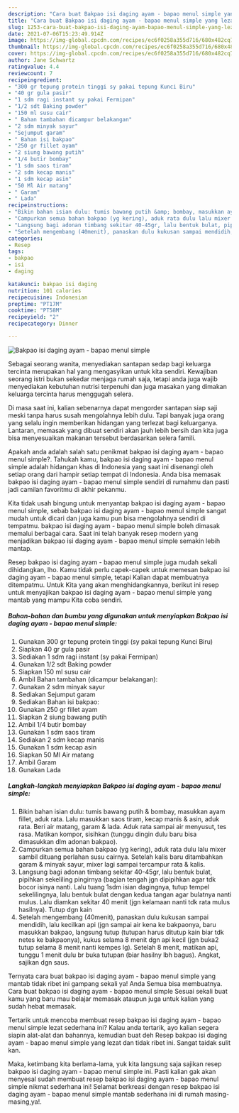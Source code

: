 ```yaml
---
description: "Cara buat Bakpao isi daging ayam - bapao menul simple yang lezat dan Mudah Dibuat"
title: "Cara buat Bakpao isi daging ayam - bapao menul simple yang lezat dan Mudah Dibuat"
slug: 1253-cara-buat-bakpao-isi-daging-ayam-bapao-menul-simple-yang-lezat-dan-mudah-dibuat
date: 2021-07-06T15:23:49.914Z
image: https://img-global.cpcdn.com/recipes/ec6f0258a355d716/680x482cq70/bakpao-isi-daging-ayam-bapao-menul-simple-foto-resep-utama.jpg
thumbnail: https://img-global.cpcdn.com/recipes/ec6f0258a355d716/680x482cq70/bakpao-isi-daging-ayam-bapao-menul-simple-foto-resep-utama.jpg
cover: https://img-global.cpcdn.com/recipes/ec6f0258a355d716/680x482cq70/bakpao-isi-daging-ayam-bapao-menul-simple-foto-resep-utama.jpg
author: Jane Schwartz
ratingvalue: 4.4
reviewcount: 7
recipeingredient:
- "300 gr tepung protein tinggi sy pakai tepung Kunci Biru"
- "40 gr gula pasir"
- "1 sdm ragi instant sy pakai Fermipan"
- "1/2 sdt Baking powder"
- "150 ml susu cair"
- " Bahan tambahan dicampur belakangan"
- "2 sdm minyak sayur"
- "Sejumput garam"
- " Bahan isi bakpao"
- "250 gr fillet ayam"
- "2 siung bawang putih"
- "1/4 butir bombay"
- "1 sdm saos tiram"
- "2 sdm kecap manis"
- "1 sdm kecap asin"
- "50 Ml Air matang"
- " Garam"
- " Lada"
recipeinstructions:
- "Bikin bahan isian dulu: tumis bawang putih &amp; bombay, masukkan ayam fillet, aduk rata. Lalu masukkan saos tiram, kecap manis &amp; asin, aduk rata. Beri air matang, garam &amp; lada. Aduk rata sampai air menyusut, tes rasa. Matikan kompor, sisihkan (tunggu dingin dulu baru bisa dimasukkan dlm adonan bakpao)."
- "Campurkan semua bahan bakpao (yg kering), aduk rata dulu lalu mixer sambil dituang perlahan susu cairnya. Setelah kalis baru ditambahkan garam &amp; minyak sayur, mixer lagi sampai tercampur rata &amp; kalis."
- "Langsung bagi adonan timbang sekitar 40-45gr, lalu bentuk bulat, pipihkan sekeliling pingirnya (bagian tengah jgn dipipihkan agar tdk bocor isinya nanti. Lalu tuang 1sdm isian dagingnya, tutup tempel sekelilingnya, lalu bentuk bulat dengan kedua tangan agar bulatnya nanti mulus. Lalu diamkan sekitar 40 menit (jgn kelamaan nanti tdk rata mulus hasilnya). Tutup dgn kain"
- "Setelah mengembang (40menit), panaskan dulu kukusan sampai mendidih, lalu kecilkan api (jgn sampai air kena ke bakpaonya, baru masukkan bakpao, langsung tutup (tutupan harus ditutup kain biar tdk netes ke bakpaonya), kukus selama 8 menit dgn api kecil (jgn buka2 tutup selama 8 menit nanti kempes lg). Setelah 8 menit, matikan api, tunggu 1 menit dulu br buka tutupan (biar hasilny lbh bagus). Angkat, sajikan dgn saus."
categories:
- Resep
tags:
- bakpao
- isi
- daging

katakunci: bakpao isi daging 
nutrition: 101 calories
recipecuisine: Indonesian
preptime: "PT17M"
cooktime: "PT58M"
recipeyield: "2"
recipecategory: Dinner

---
```



![Bakpao isi daging ayam - bapao menul simple](https://img-global.cpcdn.com/recipes/ec6f0258a355d716/680x482cq70/bakpao-isi-daging-ayam-bapao-menul-simple-foto-resep-utama.jpg)

Sebagai seorang wanita, menyediakan santapan sedap bagi keluarga tercinta merupakan hal yang mengasyikan untuk kita sendiri. Kewajiban seorang istri bukan sekedar menjaga rumah saja, tetapi anda juga wajib menyediakan kebutuhan nutrisi terpenuhi dan juga masakan yang dimakan keluarga tercinta harus menggugah selera.

Di masa  saat ini, kalian sebenarnya dapat mengorder santapan siap saji meski tanpa harus susah mengolahnya lebih dulu. Tapi banyak juga orang yang selalu ingin memberikan hidangan yang terlezat bagi keluarganya. Lantaran, memasak yang dibuat sendiri akan jauh lebih bersih dan kita juga bisa menyesuaikan makanan tersebut berdasarkan selera famili. 



Apakah anda adalah salah satu penikmat bakpao isi daging ayam - bapao menul simple?. Tahukah kamu, bakpao isi daging ayam - bapao menul simple adalah hidangan khas di Indonesia yang saat ini disenangi oleh setiap orang dari hampir setiap tempat di Indonesia. Anda bisa memasak bakpao isi daging ayam - bapao menul simple sendiri di rumahmu dan pasti jadi camilan favoritmu di akhir pekanmu.

Kita tidak usah bingung untuk menyantap bakpao isi daging ayam - bapao menul simple, sebab bakpao isi daging ayam - bapao menul simple sangat mudah untuk dicari dan juga kamu pun bisa mengolahnya sendiri di tempatmu. bakpao isi daging ayam - bapao menul simple boleh dimasak memalui berbagai cara. Saat ini telah banyak resep modern yang menjadikan bakpao isi daging ayam - bapao menul simple semakin lebih mantap.

Resep bakpao isi daging ayam - bapao menul simple juga mudah sekali dihidangkan, lho. Kamu tidak perlu capek-capek untuk memesan bakpao isi daging ayam - bapao menul simple, tetapi Kalian dapat membuatnya ditempatmu. Untuk Kita yang akan menghidangkannya, berikut ini resep untuk menyajikan bakpao isi daging ayam - bapao menul simple yang mantab yang mampu Kita coba sendiri.

<!--inarticleads1-->

##### Bahan-bahan dan bumbu yang digunakan untuk menyiapkan Bakpao isi daging ayam - bapao menul simple:

1. Gunakan 300 gr tepung protein tinggi (sy pakai tepung Kunci Biru)
1. Siapkan 40 gr gula pasir
1. Sediakan 1 sdm ragi instant (sy pakai Fermipan)
1. Gunakan 1/2 sdt Baking powder
1. Siapkan 150 ml susu cair
1. Ambil  Bahan tambahan (dicampur belakangan):
1. Gunakan 2 sdm minyak sayur
1. Sediakan Sejumput garam
1. Sediakan  Bahan isi bakpao:
1. Gunakan 250 gr fillet ayam
1. Siapkan 2 siung bawang putih
1. Ambil 1/4 butir bombay
1. Gunakan 1 sdm saos tiram
1. Sediakan 2 sdm kecap manis
1. Gunakan 1 sdm kecap asin
1. Siapkan 50 Ml Air matang
1. Ambil  Garam
1. Gunakan  Lada




<!--inarticleads2-->

##### Langkah-langkah menyiapkan Bakpao isi daging ayam - bapao menul simple:

1. Bikin bahan isian dulu: tumis bawang putih &amp; bombay, masukkan ayam fillet, aduk rata. Lalu masukkan saos tiram, kecap manis &amp; asin, aduk rata. Beri air matang, garam &amp; lada. Aduk rata sampai air menyusut, tes rasa. Matikan kompor, sisihkan (tunggu dingin dulu baru bisa dimasukkan dlm adonan bakpao).
1. Campurkan semua bahan bakpao (yg kering), aduk rata dulu lalu mixer sambil dituang perlahan susu cairnya. Setelah kalis baru ditambahkan garam &amp; minyak sayur, mixer lagi sampai tercampur rata &amp; kalis.
1. Langsung bagi adonan timbang sekitar 40-45gr, lalu bentuk bulat, pipihkan sekeliling pingirnya (bagian tengah jgn dipipihkan agar tdk bocor isinya nanti. Lalu tuang 1sdm isian dagingnya, tutup tempel sekelilingnya, lalu bentuk bulat dengan kedua tangan agar bulatnya nanti mulus. Lalu diamkan sekitar 40 menit (jgn kelamaan nanti tdk rata mulus hasilnya). Tutup dgn kain
1. Setelah mengembang (40menit), panaskan dulu kukusan sampai mendidih, lalu kecilkan api (jgn sampai air kena ke bakpaonya, baru masukkan bakpao, langsung tutup (tutupan harus ditutup kain biar tdk netes ke bakpaonya), kukus selama 8 menit dgn api kecil (jgn buka2 tutup selama 8 menit nanti kempes lg). Setelah 8 menit, matikan api, tunggu 1 menit dulu br buka tutupan (biar hasilny lbh bagus). Angkat, sajikan dgn saus.




Ternyata cara buat bakpao isi daging ayam - bapao menul simple yang mantab tidak ribet ini gampang sekali ya! Anda Semua bisa membuatnya. Cara buat bakpao isi daging ayam - bapao menul simple Sesuai sekali buat kamu yang baru mau belajar memasak ataupun juga untuk kalian yang sudah hebat memasak.

Tertarik untuk mencoba membuat resep bakpao isi daging ayam - bapao menul simple lezat sederhana ini? Kalau anda tertarik, ayo kalian segera siapin alat-alat dan bahannya, kemudian buat deh Resep bakpao isi daging ayam - bapao menul simple yang lezat dan tidak ribet ini. Sangat taidak sulit kan. 

Maka, ketimbang kita berlama-lama, yuk kita langsung saja sajikan resep bakpao isi daging ayam - bapao menul simple ini. Pasti kalian gak akan menyesal sudah membuat resep bakpao isi daging ayam - bapao menul simple nikmat sederhana ini! Selamat berkreasi dengan resep bakpao isi daging ayam - bapao menul simple mantab sederhana ini di rumah masing-masing,ya!.


